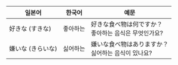 | 일본어        | 한국어  | 예문                              |
| ---------- | ---- | ------------------------------- |
| 好きな (すきな)  | 좋아하는 | 好きな食べ物は何ですか？<br>좋아하는 음식은 무엇인가요? |
| 嫌いな (きらいな) | 싫어하는 | 嫌いな食べ物はありますか？<br>싫어하는 음식이 있나요?  |
